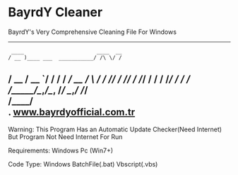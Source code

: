 # BayrdY Cleaner
BayrdY's Very Comprehensive Cleaning File For Windows

 ------------------------------------------
     ____                       ____  __
    / __ )____ ___  ___________/ /\ \/ /
   / __  / __ `/ / / / ___/ __  /  \  / 
  / /_/ / /_/ / /_/ / /  / /_/ /   / /  
 /_____/\__,_/\__, /_/   \__,_/   /_/   
             /____/   
.      www.bayrdyofficial.com.tr
------------------------------------------    

Warning:
This Program Has an Automatic Update Checker(Need Internet)
But Program Not Need Internet For Run

Requirements:
Windows Pc (Win7+)

Code Type:
Windows BatchFile(.bat)
Vbscript(.vbs)
